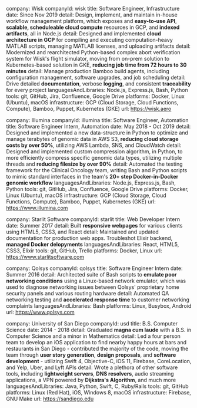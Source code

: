 company: Wisk
companyId: wisk
title: Software Engineer, Infrastructure
date: Since Nov 2019
detail: Design, implement, and maintain in-house workflow management platform, which exposes and **easy-to-use API**, **scalable, scheduleable cloud compute** resources in GCP, and **indexed artifacts**, all in Node.js
detail: Designed and implemented **cloud architecture in GCP** for compiling and executing computation-heavy MATLAB scripts, managing MATLAB licenses, and uploading artifacts
detail: Modernized and rearchitected Python-based complex abort verification system for Wisk's flight simulator, moving from on-prem solution to Kubernetes-based solution in GKE, **reducing job time from 72 hours to 30 minutes**
detail: Manage production Bamboo build agents, including configuration management, software upgrades, and job scheduling
detail: Drive detailed **documentation**, verbose **logging**, and consistent **traceability** for every project
languagesAndLibraries: Node.js, Express.js, Bash, Python
tools: git, GitHub, Jira, Confluence, Google Drive
platforms: Docker, Linux (Ubuntu), macOS
infrastructure: GCP (Cloud Storage, Cloud Functions, Compute), Bamboo, Puppet, Kubernetes (GKE)
url: https://wisk.aero

company: Illumina
companyId: illumina
title: Software Engineer, Automation
title: Software Engineer Intern, Automation
date: May 2018 - Oct 2019
detail: Designed and implemented a new data-structure in Python to optimize and manage terabytes of genomic data in AWS S3, **reducing cloud storage costs by over 50%**, utilizing AWS Lambda, SNS, and CloudWatch
detail: Designed and implemented custom compression algorithm, in Python, to more efficiently compress specific genomic data types, utilizing multiple threads and **reducing filesize by over 90%**
detail: Automated the testing framework for the Clinical Oncology team, writing Bash and Python scripts to mimic standard interfaces in the team's **20+ step Docker-in-Docker genomic workflow**
languagesAndLibraries: Node.js, Express.js, Bash, Python
tools: git, GitHub, Jira, Confluence, Google Drive
platforms: Docker, Linux (Ubuntu), macOS
infrastructure: GCP (Cloud Storage, Cloud Functions, Compute), Bamboo, Puppet, Kubernetes (GKE)
url: https://www.illumina.com

company: Starlit Software
companyId: starlit
title: Web Developer Intern
date: Summer 2017
detail: Built **responsive webpages** for various clients using HTML5, CSS3, and React
detail: Maintained and updated documentation for production web apps.
Troubleshot Elixir backend, **managed Docker delopyments**
languagesAndLibraries: React, HTML5, CSS3, Elixir
tools: git, GitHub, Trello
platforms: Docker, Linux
url: https://www.starlitsoftware.com

company: Qolsys
companyId: qolsys
title: Software Engineer Intern
date: Summer 2016
detail: Architected suite of Bash scripts to **emulate poor networking conditions** using a Linux-based network emulator, which was used to diagnose networking issues between Qolsys' proprietary home security panels and various routing hardware
detail: Automated QA networking testing and **accelerated response time** to customer networking complaints
languagesAndLibraries: Bash
platforms: Linux, Busybox, Android
url: https://www.qolsys.com

company: University of San Diego
companyId: usd
title: B.S. Computer Science
date: 2014 - 2018
detail: Graduated **magna cum laude** with a B.S. in Computer Science and a minor in Mathematics
detail: Led a four person team to develop an iOS application to find nearby happy hours at bars and restaurants in San Diego - contributed the majority of the code, moving the team through **user story generation**, **design proposals**, and **software development** - utilizing Swift 4, Objective-C, iOS 11, Firebase, CoreLocation, and Yelp, Uber, and Lyft APIs
detail: Wrote a plethora of other software tools, including **lightweight servers**, **DNS resolvers**, audio streaming applications, a VPN powered by **Dijkstra's Algorithm**, and much more
languagesAndLibraries: Java, Python, Swift, C, Ruby/Rails
tools: git, GitHub
platforms: Linux (Red Hat), iOS, Windows 8, macOS
infrastructure: Firebase, GNU Make
url: https://sandiego.edu
